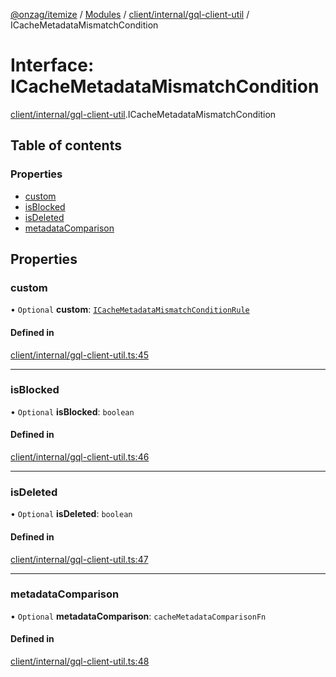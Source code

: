 [@onzag/itemize](../README.md) / [Modules](../modules.md) / [client/internal/gql-client-util](../modules/client_internal_gql_client_util.md) / ICacheMetadataMismatchCondition

# Interface: ICacheMetadataMismatchCondition

[client/internal/gql-client-util](../modules/client_internal_gql_client_util.md).ICacheMetadataMismatchCondition

## Table of contents

### Properties

- [custom](client_internal_gql_client_util.ICacheMetadataMismatchCondition.md#custom)
- [isBlocked](client_internal_gql_client_util.ICacheMetadataMismatchCondition.md#isblocked)
- [isDeleted](client_internal_gql_client_util.ICacheMetadataMismatchCondition.md#isdeleted)
- [metadataComparison](client_internal_gql_client_util.ICacheMetadataMismatchCondition.md#metadatacomparison)

## Properties

### custom

• `Optional` **custom**: [`ICacheMetadataMismatchConditionRule`](client_internal_gql_client_util.ICacheMetadataMismatchConditionRule.md)

#### Defined in

[client/internal/gql-client-util.ts:45](https://github.com/onzag/itemize/blob/f2f29986/client/internal/gql-client-util.ts#L45)

___

### isBlocked

• `Optional` **isBlocked**: `boolean`

#### Defined in

[client/internal/gql-client-util.ts:46](https://github.com/onzag/itemize/blob/f2f29986/client/internal/gql-client-util.ts#L46)

___

### isDeleted

• `Optional` **isDeleted**: `boolean`

#### Defined in

[client/internal/gql-client-util.ts:47](https://github.com/onzag/itemize/blob/f2f29986/client/internal/gql-client-util.ts#L47)

___

### metadataComparison

• `Optional` **metadataComparison**: `cacheMetadataComparisonFn`

#### Defined in

[client/internal/gql-client-util.ts:48](https://github.com/onzag/itemize/blob/f2f29986/client/internal/gql-client-util.ts#L48)
